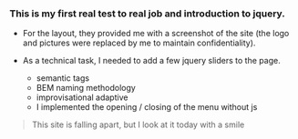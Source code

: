 ### This is my first real test to real job and introduction to jquery.

- For the layout, they provided me with a screenshot of the site (the logo and pictures were replaced by me to maintain confidentiality).
- As a technical task, I needed to add a few jquery sliders to the page.

  - semantic tags
  - BEM naming methodology
  - improvisational adaptive
  - I implemented the opening / closing of the menu without js

> This site is falling apart, but I look at it today with a smile
